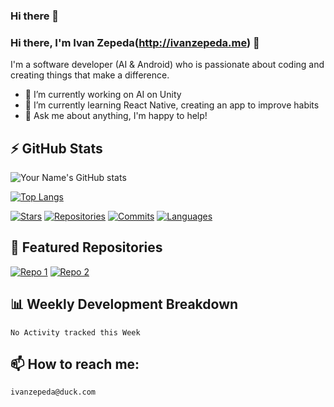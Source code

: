### Hi there 👋

<!--
**ijzepeda-LC/ijzepeda-LC** is a ✨ _special_ ✨ repository because its `README.md` (this file) appears on your GitHub profile.

Here are some ideas to get you started:

- 🔭 I’m currently working on ...
- 🌱 I’m currently learning ...
- 👯 I’m looking to collaborate on ...
- 🤔 I’m looking for help with ...
- 💬 Ask me about ...
- 📫 How to reach me: ...
- 😄 Pronouns: ...
- ⚡ Fun fact: ...
-->
### Hi there, I'm Ivan Zepeda(http://ivanzepeda.me) 👋

I'm a software developer (AI & Android) who is passionate about coding and creating things that make a difference. 

- 🔭 I’m currently working on AI on Unity 
- 🌱 I’m currently learning React Native, creating an app to improve habits
- 💬 Ask me about anything, I'm happy to help!

## ⚡ GitHub Stats

![Your Name's GitHub stats](https://github-readme-stats.vercel.app/api?username=ijzepeda-LC&show_icons=true&theme=radical)

[![Top Langs](https://github-readme-stats.vercel.app/api/top-langs/?username=ijzepeda-LC&layout=compact)](https://github.com/ijzepeda-LC)

[![Stars](https://img.shields.io/github/stars/<your-username>?style=social)](https://github.com/ijzepeda-LC)
[![Repositories](https://img.shields.io/badge/dynamic/json?color=green&label=Repositories&query=$.public_repos&url=https://api.github.com/users/ijzepeda-LC)](https://github.com/ijzepeda-LC)
[![Commits](https://img.shields.io/badge/dynamic/json?color=blue&label=Commits&query=$.public_gists&url=https://api.github.com/users/ijzepeda-LC)](https://github.com/ijzepeda-LC)
[![Languages](https://img.shields.io/github/languages/count/ijzepeda-LC/README-template)](https://github.com/ijzepeda-LC/README-template)


## 🌟 Featured Repositories

[![Repo 1](https://github-readme-stats.vercel.app/api/pin/?username=ijzepeda-LC&repo=hackathon)](https://github.com/ijzepeda-LC/hackathon)
[![Repo 2](https://github-readme-stats.vercel.app/api/pin/?username=ijzepeda-LC&repo=Pixel_Heist)](https://github.com/ijzepeda-LC/Pixel_Heist)

## 📊 Weekly Development Breakdown

<!--START_SECTION:waka-->
```text
No Activity tracked this Week
```

## 📫 How to reach me: 
```ivanzepeda@duck.com```
 
